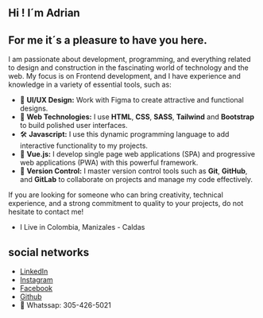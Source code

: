## Hi ! I´m Adrian

## For me it´s a pleasure to have you here.

I am passionate about development, programming, and everything related to design and construction in the fascinating world of technology and the web. My focus is on Frontend development, and I have experience and knowledge in a variety of essential tools, such as:

- 🎨 **UI/UX Design:** Work with Figma to create attractive and functional designs.
- 🚀 **Web Technologies:** I use **HTML**, **CSS**, **SASS**, **Tailwind** and **Bootstrap** to build polished user interfaces.
- :hammer_and_wrench: **Javascript:** I use this dynamic programming language to add interactive functionality to my projects.
- :dart: **Vue.js:** I develop single page web applications (SPA) and progressive web applications (PWA) with this powerful framework.
- 🔗 **Version Control:** I master version control tools such as **Git**, **GitHub**, and **GitLab** to collaborate on projects and manage my code effectively.

If you are looking for someone who can bring creativity, technical experience, and a strong commitment to quality to your projects, do not hesitate to contact me!

- I Live in Colombia, Manizales - Caldas
  
## social networks
  - [LinkedIn](https://www.linkedin.com/in/adrian-ospina/)
  - [Instagram](https://www.instagram.com/ospina.1997/)
  - [Facebook](https://web.facebook.com/adrian.ospina.524?locale=es_LA)
  - [Github](https://github.com/Adrian97G)
  - 📱 Whatssap: 305-426-5021


